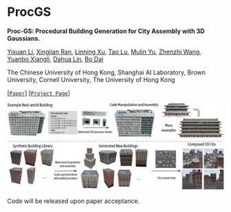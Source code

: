 # ProcGS

**Proc-GS: Procedural Building Generation for City Assembly with 3D Gaussians.**

[Yixuan Li](https://yixuanli98.github.io/), [Xingjian Ran](https://scholar.google.com/citations?user=8AubXI4AAAAJ&hl=zh-CN), [Linning Xu](https://eveneveno.github.io/lnxu/), [Tao Lu](https://inspirelt.github.io/), [Mulin Yu](https://mulinyu.github.io/), [Zhenzhi Wang](https://zhenzhiwang.github.io/), [Yuanbo Xiangli](https://kam1107.github.io/), [Dahua Lin](http://dahua.site/), [Bo Dai](https://daibo.info/)

The Chinese University of Hong Kong, Shanghai AI Laboratory, Brown University, Cornell University, The University of Hong Kong

[[`Paper`](https://arxiv.org/abs/2412.07660)] 
[[`Project Page`](https://city-super.github.io/procgs/)]

![teaser](figures/teaser.png)

Code will be released upon paper acceptance.